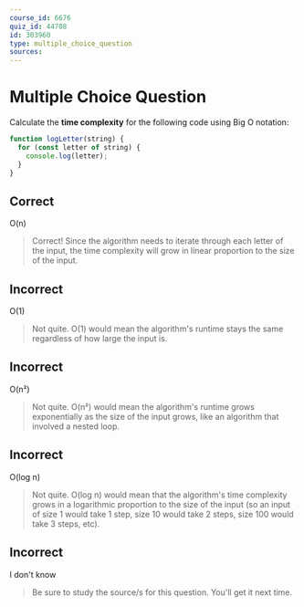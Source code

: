 ```yaml
---
course_id: 6676
quiz_id: 44708
id: 303960
type: multiple_choice_question
sources:
---
```


# Multiple Choice Question

Calculate the **time complexity** for the following code using Big O notation:

```javascript
function logLetter(string) {
  for (const letter of string) {
    console.log(letter);
  }
}
```

## Correct

O(n)

> Correct! Since the algorithm needs to iterate through each letter of the input,
> the time complexity will grow in linear proportion to the size of the input.

## Incorrect

O(1)

> Not quite. O(1) would mean the algorithm's runtime stays the same regardless of
> how large the input is.

## Incorrect

O(n²)

> Not quite. O(n²) would mean the algorithm's runtime grows exponentially as the
> size of the input grows, like an algorithm that involved a nested loop.

## Incorrect

O(log n)

> Not quite. O(log n) would mean that the algorithm's time complexity grows in a
> logarithmic proportion to the size of the input (so an input of size 1 would
> take 1 step, size 10 would take 2 steps, size 100 would take 3 steps, etc).

## Incorrect

I don't know

> Be sure to study the source/s for this question. You'll get it next time.
